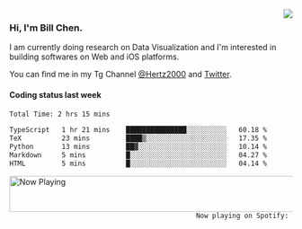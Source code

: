 <img  align="right" src="https://github-readme-stats.vercel.app/api?username=BillChen2k&show_icons=false&count_private=true&hide_title=true">

### Hi, I'm Bill Chen.

I am currently doing research on Data Visualization and I'm interested in building softwares on Web and iOS platforms.

You can find me in my Tg Channel [@Hertz2000](https://t.me/Hertz2000) and [Twitter](https://twitter.com/billchen2k).

#### Coding status last week

<!--START_SECTION:waka-->

```txt
Total Time: 2 hrs 15 mins

TypeScript   1 hr 21 mins    ███████████████░░░░░░░░░░   60.18 %
TeX          23 mins         ████▒░░░░░░░░░░░░░░░░░░░░   17.35 %
Python       13 mins         ██▓░░░░░░░░░░░░░░░░░░░░░░   10.14 %
Markdown     5 mins          █░░░░░░░░░░░░░░░░░░░░░░░░   04.27 %
HTML         5 mins          █░░░░░░░░░░░░░░░░░░░░░░░░   04.14 %
```

<!--END_SECTION:waka-->


<div>
<a href="https://spotify-now-playing.billchen2k.vercel.app/now-playing?open">
   <img align="right" src="https://spotify-now-playing.billchen2k.vercel.app/now-playing" width="540" height="64" alt="Now Playing">
</a>
</div>

<div>
<p align="right"><code>Now playing on Spotify: </code></p>
</div>

<!--
**BillChen2K/BillChen2K** is a ✨ _special_ ✨ repository because its `README.md` (this file) appears on your GitHub profile.

Here are some ideas to get you started:

- 🔭 I’m currently working on ...
- 🌱 I’m currently learning ...
- 👯 I’m looking to collaborate on ...
- 🤔 I’m looking for help with ...
- 💬 Ask me about ...
- 📫 How to reach me: ...
- 😄 Pronouns: ...
- ⚡ Fun fact: ...
-->
